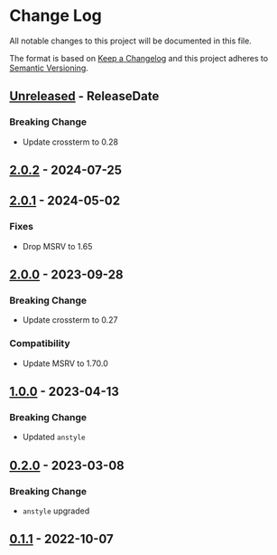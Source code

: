 # Change Log
All notable changes to this project will be documented in this file.

The format is based on [Keep a Changelog](http://keepachangelog.com/)
and this project adheres to [Semantic Versioning](http://semver.org/).

<!-- next-header -->
## [Unreleased] - ReleaseDate

### Breaking Change

- Update crossterm to 0.28

## [2.0.2] - 2024-07-25

## [2.0.1] - 2024-05-02

### Fixes

- Drop MSRV to 1.65

## [2.0.0] - 2023-09-28

### Breaking Change

- Update crossterm to 0.27

### Compatibility

- Update MSRV to 1.70.0

## [1.0.0] - 2023-04-13

### Breaking Change

- Updated `anstyle`

## [0.2.0] - 2023-03-08

### Breaking Change

- `anstyle` upgraded

## [0.1.1] - 2022-10-07

<!-- next-url -->
[Unreleased]: https://github.com/rust-cli/anstyle/compare/anstyle-crossterm-v2.0.2...HEAD
[2.0.2]: https://github.com/rust-cli/anstyle/compare/anstyle-crossterm-v2.0.1...anstyle-crossterm-v2.0.2
[2.0.1]: https://github.com/rust-cli/anstyle/compare/anstyle-crossterm-v2.0.0...anstyle-crossterm-v2.0.1
[2.0.0]: https://github.com/rust-cli/anstyle/compare/anstyle-crossterm-v1.0.0...anstyle-crossterm-v2.0.0
[1.0.0]: https://github.com/rust-cli/anstyle/compare/anstyle-crossterm-v0.2.0...anstyle-crossterm-v1.0.0
[0.2.0]: https://github.com/rust-cli/anstyle/compare/anstyle-crossterm-v0.1.1...anstyle-crossterm-v0.2.0
[0.1.1]: https://github.com/rust-cli/anstyle/compare/08f1895103116a5c4bd25e3514463467f997fd71...anstyle-crossterm-v0.1.1
